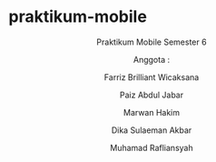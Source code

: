 # praktikum-mobile

<header>
 <summary>Praktikum Mobile Semester 6</summary>
  <p>Anggota : </p>
  <p>Farriz Brilliant Wicaksana</p>
  <p>Paiz Abdul Jabar</p>
  <p>Marwan Hakim</p>
  <p>Dika Sulaeman Akbar</p>
  <p>Muhamad Rafliansyah</p>
</header>
